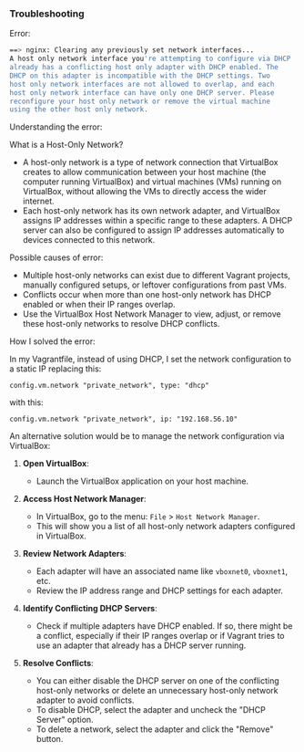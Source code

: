 ### Troubleshooting

Error:

```bash
==> nginx: Clearing any previously set network interfaces...
A host only network interface you're attempting to configure via DHCP
already has a conflicting host only adapter with DHCP enabled. The
DHCP on this adapter is incompatible with the DHCP settings. Two
host only network interfaces are not allowed to overlap, and each
host only network interface can have only one DHCP server. Please
reconfigure your host only network or remove the virtual machine
using the other host only network.
```

Understanding the error:

What is a Host-Only Network?
- A host-only network is a type of network connection that VirtualBox creates to allow communication between your host machine (the computer running VirtualBox) and virtual machines (VMs) running on VirtualBox, without allowing the VMs to directly access the wider internet.
- Each host-only network has its own network adapter, and VirtualBox assigns IP addresses within a specific range to these adapters. A DHCP server can also be configured to assign IP addresses automatically to devices connected to this network.

Possible causes of error:

- Multiple host-only networks can exist due to different Vagrant projects, manually configured setups, or leftover configurations from past VMs.
- Conflicts occur when more than one host-only network has DHCP enabled or when their IP ranges overlap.
- Use the VirtualBox Host Network Manager to view, adjust, or remove these host-only networks to resolve DHCP conflicts.

How I solved the error:

In my Vagrantfile, instead of using DHCP, I set the network configuration to a static IP replacing this:
```vagrantfile
config.vm.network "private_network", type: "dhcp"
```

with this:

```vagrantfile
config.vm.network "private_network", ip: "192.168.56.10"
```








An alternative solution would be to manage the network configuration via VirtualBox:

1. **Open VirtualBox**:
   - Launch the VirtualBox application on your host machine.

2. **Access Host Network Manager**:
   - In VirtualBox, go to the menu: `File` > `Host Network Manager`.
   - This will show you a list of all host-only network adapters configured in VirtualBox.

3. **Review Network Adapters**:
   - Each adapter will have an associated name like `vboxnet0`, `vboxnet1`, etc.
   - Review the IP address range and DHCP settings for each adapter.

4. **Identify Conflicting DHCP Servers**:
   - Check if multiple adapters have DHCP enabled. If so, there might be a conflict, especially if their IP ranges overlap or if Vagrant tries to use an adapter that already has a DHCP server running.

5. **Resolve Conflicts**:
   - You can either disable the DHCP server on one of the conflicting host-only networks or delete an unnecessary host-only network adapter to avoid conflicts.
   - To disable DHCP, select the adapter and uncheck the "DHCP Server" option.
   - To delete a network, select the adapter and click the "Remove" button.

